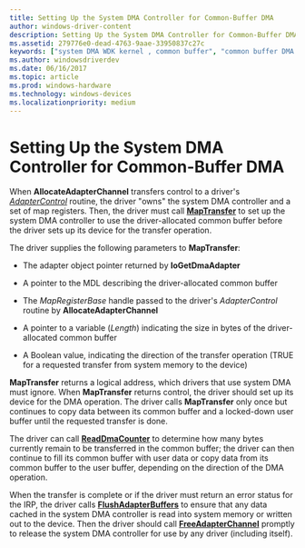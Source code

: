 ```yaml
---
title: Setting Up the System DMA Controller for Common-Buffer DMA
author: windows-driver-content
description: Setting Up the System DMA Controller for Common-Buffer DMA
ms.assetid: 279776e0-dead-4763-9aae-33950837c27c
keywords: ["system DMA WDK kernel , common buffer", "common buffer DMA WDK kernel", "DMA transfers WDK kernel , common buffer", "AllocateAdapterChannel", "MapTransfer"]
ms.author: windowsdriverdev
ms.date: 06/16/2017
ms.topic: article
ms.prod: windows-hardware
ms.technology: windows-devices
ms.localizationpriority: medium
---
```


# Setting Up the System DMA Controller for Common-Buffer DMA





When **AllocateAdapterChannel** transfers control to a driver's [*AdapterControl*](https://msdn.microsoft.com/library/windows/hardware/ff540504) routine, the driver "owns" the system DMA controller and a set of map registers. Then, the driver must call [**MapTransfer**](https://msdn.microsoft.com/library/windows/hardware/ff554402) to set up the system DMA controller to use the driver-allocated common buffer before the driver sets up its device for the transfer operation.

The driver supplies the following parameters to **MapTransfer**:

-   The adapter object pointer returned by **IoGetDmaAdapter**

-   A pointer to the MDL describing the driver-allocated common buffer

-   The *MapRegisterBase* handle passed to the driver's *AdapterControl* routine by **AllocateAdapterChannel**

-   A pointer to a variable (*Length*) indicating the size in bytes of the driver-allocated common buffer

-   A Boolean value, indicating the direction of the transfer operation (TRUE for a requested transfer from system memory to the device)

**MapTransfer** returns a logical address, which drivers that use system DMA must ignore. When **MapTransfer** returns control, the driver should set up its device for the DMA operation. The driver calls **MapTransfer** only once but continues to copy data between its common buffer and a locked-down user buffer until the requested transfer is done.

The driver can call [**ReadDmaCounter**](https://msdn.microsoft.com/library/windows/hardware/ff560782) to determine how many bytes currently remain to be transferred in the common buffer; the driver can then continue to fill its common buffer with user data or copy data from its common buffer to the user buffer, depending on the direction of the DMA operation.

When the transfer is complete or if the driver must return an error status for the IRP, the driver calls [**FlushAdapterBuffers**](https://msdn.microsoft.com/library/windows/hardware/ff545917) to ensure that any data cached in the system DMA controller is read into system memory or written out to the device. Then the driver should call [**FreeAdapterChannel**](https://msdn.microsoft.com/library/windows/hardware/ff546507) promptly to release the system DMA controller for use by any driver (including itself).

 

 




